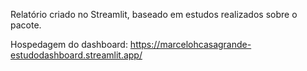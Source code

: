 Relatório criado no Streamlit, baseado em estudos realizados sobre o pacote.

Hospedagem do dashboard: https://marcelohcasagrande-estudodashboard.streamlit.app/
